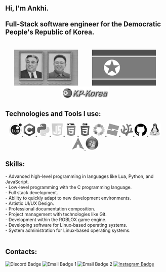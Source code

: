 <h2 align="left">
  Hi, I'm Ankhi.<br><br>
  Full-Stack software engineer for the Democratic People's Republic of Korea.<br><br>
</h2>

<div align="center">
  <img src="https://raw.githubusercontent.com/xnkhi/xnkhi/refs/heads/main/assets/leadersportraits.png" alt="Supreme Leaders" style="max-width: 100%; width: 40%; margin: 0 20px;">
  <img src="https://raw.githubusercontent.com/xnkhi/xnkhi/refs/heads/main/assets/DPRKNationalFlag.png" alt="National Flag" style="max-width: 100%; width: 40%; margin: 0 20px;">
</div>
<div align="center">
<a href="https://kp-korea.org" target="_blank">
  <img src="https://raw.githubusercontent.com/xnkhi/xnkhi/refs/heads/main/assets/kp-korea.png" alt="National Flag" style="max-width: 100%; width: 30%; margin: 0 20px;">
</a>
</div>
<h2 align="left">Technologies and Tools I use:</h2>
<div align="center">
<p align="center">
    <a href="https://www.lua.org/" target="_blank"> <img src="https://raw.githubusercontent.com/xnkhi/xnkhi/refs/heads/main/assets/lua.png" alt="lua" width="40" height="40"/> </a>
    <a href="https://en.wikipedia.org/wiki/C_(programming_language)" target="_blank"> <img src="https://raw.githubusercontent.com/xnkhi/xnkhi/refs/heads/main/assets/c.png" alt="c" width="40" height="40"/> </a>
    <a href="https://www.python.org/" target="_blank"> <img src="https://raw.githubusercontent.com/xnkhi/xnkhi/refs/heads/main/assets/python.png" alt="python" width="40" height="40"/> </a>
    <a href="https://https://en.wikipedia.org/wiki/JavaScript" target="_blank"> <img src="https://raw.githubusercontent.com/xnkhi/xnkhi/refs/heads/main/assets/js.png" alt="js" width="40" height="40"/> </a>
    <a href="https://en.wikipedia.org/wiki/HTML" target="_blank"> <img src="https://raw.githubusercontent.com/xnkhi/xnkhi/refs/heads/main/assets/html.png" alt="html" width="40" height="40"/> </a>
    <a href="https://en.wikipedia.org/wiki/CSS" target="_blank"> <img src="https://raw.githubusercontent.com/xnkhi/xnkhi/refs/heads/main/assets/css.png" alt="css" width="40" height="40"/> </a>
    <a href="https://www.irisshaders.dev/" target="_blank"> <img src="https://raw.githubusercontent.com/xnkhi/xnkhi/refs/heads/main/assets/iris.png" alt="iris" width="40" height="40"/> </a>
    <a href="https://create.roblox.com/landing" target="_blank"> <img src="https://raw.githubusercontent.com/xnkhi/xnkhi/refs/heads/main/assets/studio.png" alt="studio" width="40" height="40"/> </a>
    <a href="https://vscodium.com/" target="_blank"> <img src="https://raw.githubusercontent.com/xnkhi/xnkhi/refs/heads/main/assets/vscodium.png" alt="vscodium" width="40" height="40"/> </a>
    <a href="https://github.com/" target="_blank"> <img src="https://raw.githubusercontent.com/xnkhi/xnkhi/refs/heads/main/assets/github.png" alt="github" width="40" height="40"/> </a>
    <a href="https://en.wikipedia.org/wiki/Linux" target="_blank"> <img src="https://raw.githubusercontent.com/xnkhi/xnkhi/refs/heads/main/assets/linux.png" alt="linux" width="40" height="40"/> </a>
    <a href="https://archlinux.org/" target="_blank"> <img src="https://raw.githubusercontent.com/xnkhi/xnkhi/refs/heads/main/assets/arch.png" alt="arch" width="40" height="40"/> </a>
    <a href="https://www.microsoft.com/en-us/software-download/windows11" target="_blank"> <img src="https://raw.githubusercontent.com/xnkhi/xnkhi/refs/heads/main/assets/windows.png" alt="windows" width="40" height="40"/> </a>
</p>
</div>


<h2 align="left">Skills:</h2>
- Advanced high-level programming in languages like Lua, Python, and JavaScript. <br>
- Low-level programming with the C programming language. <br>
- Full stack development. <br>
- Ability to quickly adapt to new development environments. <br>
- Artistic UI/UX Design. <br>
- Professional documentation composition. <br>
- Project management with technologies like Git. <br>
- Development within the ROBLOX game engine. <br>
- Developing software for Linux-based operating systems. <br>
- System administration for Linux-based operating systems. <br>

<br>

<h2 align="left">Contacts:</h2>

![Discord Badge](https://img.shields.io/badge/-xnkh-blue?style=flat-square&color=454545&labelColor=454545&logo=Discord&logoColor=white)  ![Email Badge 1](https://img.shields.io/badge/-ankhi@kp-korea.org-blue?style=flat-square&color=454545&labelColor=454545&logo=Gmail&logoColor=white)  ![Email Badge 2](https://img.shields.io/badge/-juleseleftheria@proton.me-blue?style=flat-square&color=454545&labelColor=454545&logo=Gmail&logoColor=white)  [![Instagram Badge](https://img.shields.io/badge/-cl30p47r4-blue?style=flat-square&color=454545&labelColor=454545&logo=Instagram&logoColor=white)](https://www.instagram.com/cl30p47r4/)
